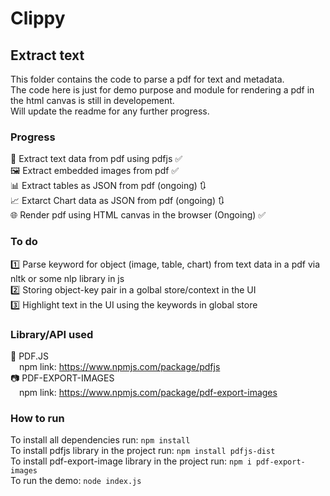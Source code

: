 # Clippy

## Extract text

This folder contains the code to parse a pdf for text and metadata. <br>
The code here is just for demo purpose and module for rendering a pdf in the html canvas is still in developement. <br>
Will update the readme for any further progress.<br>

### Progress

📄 Extract text data from pdf using pdfjs ✅ <br>
🖼 Extract embedded images from pdf ✅ <br>
📊 Extract tables as JSON from pdf (ongoing) 🔃 <br>
📈 Extarct Chart data as JSON from pdf (ongoing) 🔃 <br>
🌐 Render pdf using HTML canvas in the browser (Ongoing) ✅ <br>

### To do

1️⃣ Parse keyword for object (image, table, chart) from text data in a pdf via nltk or some nlp library in js <br>
2️⃣ Storing object-key pair in a golbal store/context in the UI <br>
3️⃣ Highlight text in the UI using the keywords in global store <br>

### Library/API used

📑 PDF.JS <br>
&emsp;npm link: <a href="https://www.npmjs.com/package/pdfjs">https://www.npmjs.com/package/pdfjs</a> <br>
📷 PDF-EXPORT-IMAGES <br>
&emsp;npm link: <a href="https://www.npmjs.com/package/pdf-export-images">https://www.npmjs.com/package/pdf-export-images</a> <br>

### How to run

To install all dependencies run: `npm install` <br>
To install pdfjs library in the project run: `npm install pdfjs-dist` <br>
To install pdf-export-image library in the project run: `npm i pdf-export-images` <br>
To run the demo: `node index.js`
